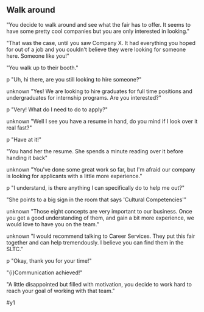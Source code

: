 ## Walk around

"You decide to walk around and see what the fair has to offer. It seems to have some pretty cool companies but you are only interested in looking."

"That was the case, until you saw Company X. It had everything you hoped for out of a job and you couldn't believe they were looking for someone here. Someone like you!"

"You walk up to their booth."

p "Uh, hi there, are you still looking to hire someone?"

unknown "Yes! We are looking to hire graduates for full time positions and undergraduates for internship programs. Are you interested?"

p "Very! What do I need to do to apply?"

unknown "Well I see you have a resume in hand, do you mind if I look over it real fast?"

p "Have at it!"

"You hand her the resume. She spends a minute reading over it before handing it back"

unknown "You've done some great work so far, but I'm afraid our company is looking for applicants with a little more experience."

p "I understand, is there anything I can specifically do to help me out?"

"She points to a big sign in the room that says 'Cultural Competencies'"

unknown "Those eight concepts are very important to our business. Once you get a good understanding of them, and gain a bit more experience, we would love to have you on the team."
 
 unknown "I would recommend talking to Career Services. They put this fair together and can help tremendously. I believe you can find them in the SLTC."
 
 p "Okay, thank you for your time!"
 
 "{i}Communication achieved!"
 
 "A little disappointed but filled with motivation, you decide to work hard to reach your goal of working with that team."

#y1 